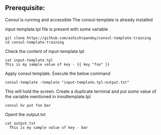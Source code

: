 ## Prerequisite:

Consul is running and accessible 
The consul-template is already installed 

input-template.tpl file is present with some variable 

    git clone https://github.com/ashishrpandey/consul-template-training
    cd consul-template-training

Check the content of input-template.tpl
  
    cat input-template.tpl
    This is my sample value of key - {{ key "foo" }}

    
Apply consul template. Execute the below command

    consul-template -template "input-template.tpl:output.txt"

This will hold the screen.
Create a duplicate terminal and put some value of the variable mentioned in inouttemplate.tpl 

    consul kv put foo bar
    
Opent the output.txt

    cat output.txt 
      This is my sample value of key - bar


